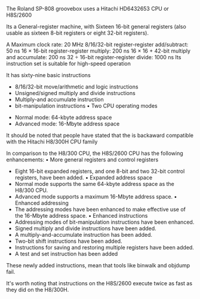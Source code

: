 The Roland SP-808 groovebox uses a Hitachi HD6432653 CPU or H8S/2600

Its a General-register machine, with Sixteen 16-bit general registers (also usable as sixteen 8-bit registers
or eight 32-bit registers).

A Maximum clock rate: 20 MHz
8/16/32-bit register-register add/subtract: 50 ns
16 × 16-bit register-register multiply: 200 ns
16 × 16 + 42-bit multiply and accumulate: 200 ns
32 ÷ 16-bit register-register divide: 1000 ns
Its instruction set is suitable for high-speed operation

It has sixty-nine basic instructions
* 8/16/32-bit move/arithmetic and logic instructions
* Unsigned/signed multiply and divide instructions
* Multiply-and accumulate instruction
* bit-manipulation instructions
• Two CPU operating modes
- Normal mode: 64-kbyte address space
- Advanced mode: 16-Mbyte address space

It should be noted that people have stated that the is backaward compatible with the Hitachi H8/300H CPU family

In comparison to the H8/300 CPU, the H8S/2600 CPU has the following enhancements:
• More general registers and control registers
* Eight 16-bit expanded registers, and one 8-bit and two 32-bit control registers, have been
added.
• Expanded address space
* Normal mode supports the same 64-kbyte address space as the H8/300 CPU.
* Advanced mode supports a maximum 16-Mbyte address space.
• Enhanced addressing
* The addressing modes have been enhanced to make effective use of the 16-Mbyte address
space.
• Enhanced instructions
* Addressing modes of bit-manipulation instructions have been enhanced.
* Signed multiply and divide instructions have been added.
* A multiply-and-accumulate instruction has been added.
* Two-bit shift instructions have been added.
* Instructions for saving and restoring multiple registers have been added.
* A test and set instruction has been added

These newly added instructions, mean that tools like binwalk and objdump fail.

It's worth noting that instructions on the H8S/2600 execute twice as fast as they did on the H8/300H.
